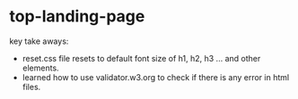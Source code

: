 # top-landing-page

 key take aways:
* reset.css file resets to default font size of h1, h2, h3 ... and other elements.
* learned how to use validator.w3.org to check if there is any error in html files.